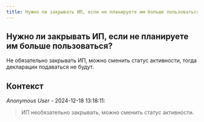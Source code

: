 ```yaml
---
title: Нужно ли закрывать ИП, если не планируете им больше пользоваться?
---
```


## Нужно ли закрывать ИП, если не планируете им больше пользоваться?

Не обязательно закрывать ИП, можно сменить статус активности, тогда декларации подаваться не будут.

## Контекст

_Anonymous User_ - 2024-12-18 13:18:11:

> ИП необязательно закрывать, можно сменить статус активности.

